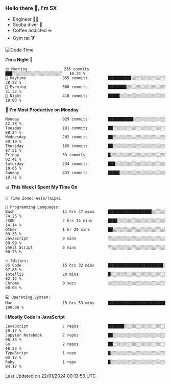 ### Hello there 👋, I'm 5X

* Engineer 👨‍💻
* Scuba diver 🤿
* Coffee addicted ☕️
* Gym rat 🏋️

<!--START_SECTION:waka-->
![Code Time](http://img.shields.io/badge/Code%20Time-766%20hrs%2054%20mins-blue)

**I'm a Night 🦉** 

```text
🌞 Morning                236 commits         ███░░░░░░░░░░░░░░░░░░░░░░   10.74 % 
🌆 Daytime                855 commits         ██████████░░░░░░░░░░░░░░░   38.92 % 
🌃 Evening                688 commits         ████████░░░░░░░░░░░░░░░░░   31.32 % 
🌙 Night                  418 commits         █████░░░░░░░░░░░░░░░░░░░░   19.03 % 
```
📅 **I'm Most Productive on Monday** 

```text
Monday                   929 commits         ███████████░░░░░░░░░░░░░░   42.28 % 
Tuesday                  181 commits         ██░░░░░░░░░░░░░░░░░░░░░░░   08.24 % 
Wednesday                202 commits         ██░░░░░░░░░░░░░░░░░░░░░░░   09.19 % 
Thursday                 165 commits         ██░░░░░░░░░░░░░░░░░░░░░░░   07.51 % 
Friday                   53 commits          █░░░░░░░░░░░░░░░░░░░░░░░░   02.41 % 
Saturday                 234 commits         ███░░░░░░░░░░░░░░░░░░░░░░   10.65 % 
Sunday                   433 commits         █████░░░░░░░░░░░░░░░░░░░░   19.71 % 
```


📊 **This Week I Spent My Time On** 

```text
🕑︎ Time Zone: Asia/Taipei

💬 Programming Languages: 
Bash                     11 hrs 47 mins      ███████████████████░░░░░░   74.26 % 
JSON                     2 hrs 14 mins       ████░░░░░░░░░░░░░░░░░░░░░   14.14 % 
Other                    1 hr 29 mins        ██░░░░░░░░░░░░░░░░░░░░░░░   09.35 % 
JavaScript               9 mins              ░░░░░░░░░░░░░░░░░░░░░░░░░   00.99 % 
Shell Script             6 mins              ░░░░░░░░░░░░░░░░░░░░░░░░░   00.73 % 

🔥 Editors: 
VS Code                  15 hrs 32 mins      ████████████████████████░   97.85 % 
IntelliJ                 20 mins             █░░░░░░░░░░░░░░░░░░░░░░░░   02.12 % 
Chrome                   0 secs              ░░░░░░░░░░░░░░░░░░░░░░░░░   00.03 % 

💻 Operating System: 
Mac                      15 hrs 53 mins      █████████████████████████   100.00 % 
```

**I Mostly Code in JavaScript** 

```text
JavaScript               7 repos             ███████░░░░░░░░░░░░░░░░░░   29.17 % 
Jupyter Notebook         2 repos             ██░░░░░░░░░░░░░░░░░░░░░░░   08.33 % 
Go                       2 repos             ██░░░░░░░░░░░░░░░░░░░░░░░   08.33 % 
TypeScript               1 repo              █░░░░░░░░░░░░░░░░░░░░░░░░   04.17 % 
Ruby                     1 repo              █░░░░░░░░░░░░░░░░░░░░░░░░   04.17 % 
```




 Last Updated on 22/01/2024 00:13:53 UTC
<!--END_SECTION:waka-->

